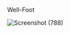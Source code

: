 Well-Foot
 

![Screenshot (788)](https://github.com/pravinpathekar/Well-Foot/assets/71832631/b2fb337a-1639-4ec6-9e27-875b028028cd)

